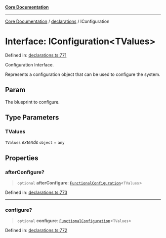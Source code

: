 [**Core Documentation**](../../README.md)

***

[Core Documentation](../../README.md) / [declarations](../README.md) / IConfiguration

# Interface: IConfiguration\<TValues\>

Defined in: [declarations.ts:771](https://github.com/stonemjs/core/blob/e2200da501349da1fec304d821c002bb6d055b61/src/declarations.ts#L771)

Configuration Interface.

Represents a configuration object that can be used to configure the system.

## Param

The blueprint to configure.

## Type Parameters

### TValues

`TValues` *extends* `object` = `any`

## Properties

### afterConfigure?

> `optional` **afterConfigure**: [`FunctionalConfiguration`](../type-aliases/FunctionalConfiguration.md)\<`TValues`\>

Defined in: [declarations.ts:773](https://github.com/stonemjs/core/blob/e2200da501349da1fec304d821c002bb6d055b61/src/declarations.ts#L773)

***

### configure?

> `optional` **configure**: [`FunctionalConfiguration`](../type-aliases/FunctionalConfiguration.md)\<`TValues`\>

Defined in: [declarations.ts:772](https://github.com/stonemjs/core/blob/e2200da501349da1fec304d821c002bb6d055b61/src/declarations.ts#L772)
